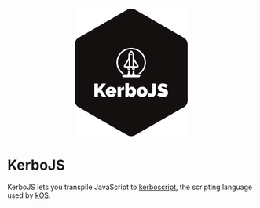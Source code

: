 <p align="center">
  <img src="https://github.com/kerbojs/kerbojs.github.io/blob/next/src/assets/logo/logo_badge_shuttle.svg" width="230">
</p>

# KerboJS

KerboJS lets you transpile JavaScript to [kerboscript](https://ksp-kos.github.io/KOS_DOC/language.html), the scripting language used by [kOS](https://ksp-kos.github.io/KOS_DOC/index.html).
